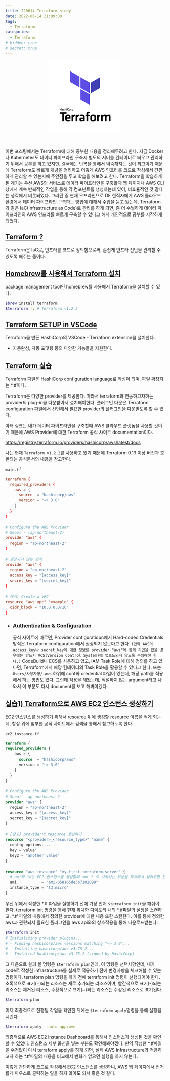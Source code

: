 ```yaml
---
title: 220614 Terraform study
date: 2022-06-14 21:09:00
tags:
  - Terraform
categories:
  - Terraform
# hidden: true
# secret: true
---
```


<div align="center">
  <img src="/images/post_images/220614_terraform.png" alt="Terraform">
</div>

<br/>
<br/>

이번 포스팅에서는 Terraform에 대해 공부한 내용을 정리해두려고 한다. 지금 Docker나 Kubernetes도 데이터 파이프라인 구축시 별도의 서버를 컨테이너로 띄우고 관리하기 위해서 공부를 하고 있지만, 결국에는 반복을 통해서 익숙해지는 것이 최고이기 때문에 Terraform도 빠르게 개념을 정리하고 어떻게 AWS 인프라를 코드로 작성해서 간편하게 관리할 수 있는지에 주안점을 두고 학습을 해보려고 한다.
Terraform을 학습하게 된 계기는 우선 AWS의 서비스로 데이터 파이프라인을 구축할때 웹 페이지나 AWS CLI 상에서 계속 반복적인 작업을 통해 각 컴포넌트를 생성하는데 있어, 비효율적인 것 같다는 생각에서 비롯되었다.
그러던 중 현재 오프라인으로 DE 현직자에게 AWS 클라우드 환경에서 데이터 파이프라인 구축하는 방법에 대해서 수업을 듣고 있는데, Terraform과 같은 IaC(Infrastructure as Code)로 관리를 하게 되면, 좀 더 수월하게 데이터 파이프라인의 AWS 인프라를 빠르게 구축할 수 있다고 해서 개인적으로 공부를 시작하게 되었다.    

## <ins><b>Terraform ? </b></ins>

  Terraform은 IaC로, 인프라를 코드로 정의함으로써, 손쉽게 인프라 전반을 관리할 수 있도록 해주는 툴이다. 

## <ins><b>Homebrew를 사용해서 Terraform 설치</b></ins>

  package management tool인 homebrew를 사용해서 Terraform을 설치할 수 있다. 

```zsh
$brew install terraform
$terraform -v # Terraform v1.2.2
```

<!-- more -->

## <ins><b>Terraform SETUP in VSCode</b></ins>

  Terraform을 만든 HashiCorp의 VSCode - Terraform extension을 설치한다.

  - 자동완성, 자동 포맷팅 등의 다양한 기능들을 지원한다.

## <ins><b>Terraform 실습</b></ins>

  Terraform 파일은 HashiCorp configuration language로 작성이 되며, 파일 확장자는 *.tf이다.

  Terraform은 다양한 provider를 제공한다. 따라서 terraform과 연동하고자하는 provider의 plug-in을 다운받아서 설치해야한다.
  플러그인 다운은 Terraform configuration 파일에서 선언해서 필요한 provider의 플러그인을 다운받도록 할 수 있다.

  아래 링크는 내가 데이터 파이프라인을 구축할때 AWS 클라우드 플랫폼을 사용할 것이기 때문에 AWS Provider에 대한 Terraform 공식 사이트 documentation이다.

  https://registry.terraform.io/providers/hashicorp/aws/latest/docs

  나는 현재 `Terraform v1.2.2`를 사용하고 있기 때문에 Terraform 0.13 이상 버전과 호환되는 공식문서의 내용을 참고한다.

  `main.tf`

  ```conf
  terraform {
    required_providers {
      aws = {
        source  = "hashicorp/aws"
        version = "~> 3.0"
      }
    }
  }

  # Configure the AWS Provider
  # Seoul - (ap-northeast-2)
  provider "aws" {
    region = "ap-northeast-2"
  }

  # 권장되지 않는 방식
  provider "aws" {
    region = "ap-northeast-2"
    access_key = "[access_key]"
    secret_key = "[secret_key]"
  }

  # 예시) Create a VPC
  resource "aws_vpc" "example" {
    cidr_block = "10.0.0.0/16"
  }
  ```

  - ### <ins><b>Authentication & Configuration</b></ins>

    공식 사이트에 따르면, Provider configuratiopn에서 Hard-coded Credentials 방식은 Terraform configuration에서 권장되지 않는다고 한다.
    `(만약 AWS의 access_key나 secret_key에 대한 정보를 provider "aws"에 함께 기입을 했을 경우에는 반드시 VCS(Version Control System)에 업로드되지 않도록 주의해햐 한다.)`
    CodeBuild나 ECS를 사용하고 있고, IAM Task Role에 대해 정의를 하고 있다면, Terraform에서 해당 컨테이너의 Task Role을 활용할 수 있다고 한다. 또는 `Users/사용자명/.aws` 하위에 conf와 credential 파일이 있는데, 해당 path를 적용해서 하는 방법도 있다.
    그런데 적용을 해봤는데, 적절하지 않는 argument라고 나와서 이 부분도 다시 document를 보고 해봐야겠다.

## <ins><b>실습1) Terraform으로 AWS EC2 인스턴스 생성하기</b></ins>
 
  EC2 인스턴스를 생성하기 위해서 resource 뒤에 생성할 resource 이름을 적게 되는데, 항상 위에 첨부한 공식 사이트에서 검색을 통해서 참고하도록 한다.

  `ec2_instance.tf`
  ```tf
  terraform {
  required_providers {
      aws = {
        source  = "hashicorp/aws"
        version = "~> 3.0"
      }
    }
  } 

  # Configure the AWS Provider
  # Seoul - ap-northeast-2
  provider "aws" {
    region = "ap-northeast-2"
    access_key = "[access_key]"
    secret_key = "[secret_key]"
  }

  # [참고] provider의 resource 생성하기
  resource "<provider>_<resource_type>" "name" {
    config options......
    key = value"
    key2 = "another value"
  }

  resource "aws_instance" "my-first-terraform-server" {
    # ami의 id는 EC2 인스턴스를 생성할때 ami-* 로 시작하는 부분을 복사해서 넣어주면 된다.
    ami           = "ami-058165de3b7202099"
    instance_type = "t3.micro"
  }
  ```
  우선 위에서 작성한 *.tf 파일을 실행하기 전에 가장 먼저 `$terraform init`을 해줘야 한다.
  terraform init 명령을 통해 현재 위치한 디렉토리 내의 *.tf파일의 설정을 스캔하고, *.tf 파일의 내용에서 정의한 provider에 대한 내용 또한 스캔한다.
  이를 통해 정의한 aws과 관련되서 필요한 플러그인을 aws api와의 상호작용을 통해 다운로드받는다.

  ```zsh
  $terraform init
  # Initializing provider plugins...
  # - Finding hashicorp/aws versions matching "~> 3.0"...
  # - Installing hashicorp/aws v3.75.2...
  # - Installed hashicorp/aws v3.75.2 (signed by HashiCorp)
  ```

  그 다음으로 살펴 볼 명령은 `$terraform plan`인데, 이 명령은 선택사항인데, 내가 code로 작성한 infrastructure를 실제로 적용하기 전에 변경사항을 체크해볼 수 있는 명령이다.
  terraform plan 명령을 하기 전에 terraform init 명령이 선행되어야 한다. 초록색으로 표기(+)되는 리소스는 새로 추가되는 리소스이며, 빨간색으로 표기(-)되는 리소스는 제거된 리소스, 주황색으로 표기(~)되는 리소스는 수정된 리소스로 표기된다.

  ```zsh
  $terraform plan
  ``` 

  이제 최종적으로 진행될 작업을 확인한 뒤에는 `$terraform apply`명령을 통해 실행을 시킨다.

  ```zsh
  $terraform apply --auto-approve
  ```

  최종적으로 AWS EC2 Instance Dashboard를 통해서 인스턴스가 생성된 것을 확인할 수 있었다. 인스턴스 세부 옵션을 넣는 부분도 확인해봐야겠다.
  만약 작성한 *.tf파일을 수정없이 다시 terraform apply를 하게 되면, 실제 AWS Infrastructure와 적용하고자 하는 *.tf파일의 내용을 비교해서 변화가 없으면 실행을 하지 않는다.

  이렇게 간단하게 코드로 작성해서 EC2 인스턴스를 생성하니, AWS 웹 페이지에서 번거롭게 마우스로 클릭하는 일을 하지 않아도 되서 좋은 것 같다.






